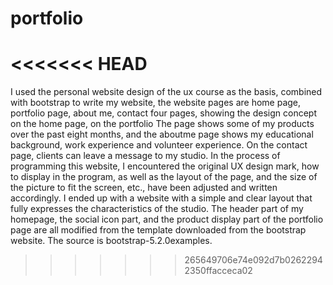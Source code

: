 # portfolio
<<<<<<< HEAD
=======
I used the personal website design of the ux course as the basis, combined with bootstrap to write my website, the website pages are home page, portfolio page, about me, contact four pages, showing the design concept on the home page, on the portfolio The page shows some of my products over the past eight months, and the aboutme page shows my educational background, work experience and volunteer experience. On the contact page, clients can leave a message to my studio. In the process of programming this website, I encountered the original UX design mark, how to display in the program, as well as the layout of the page, and the size of the picture to fit the screen, etc., have been adjusted and written accordingly. I ended up with a website with a simple and clear layout that fully expresses the characteristics of the studio.
The header part of my homepage, the social icon part, and the product display part of the portfolio page are all modified from the template downloaded from the bootstrap website. The source is bootstrap-5.2.0examples.
>>>>>>> 265649706e74e092d7b02622942350ffacceca02
